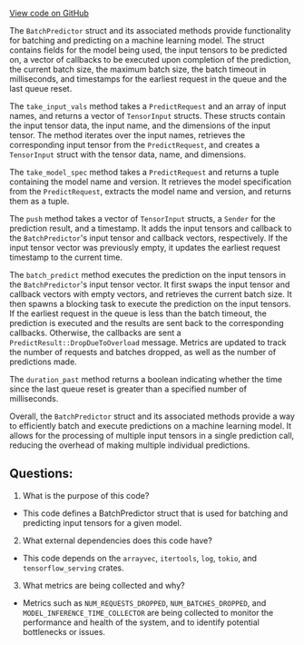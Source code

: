 [View code on GitHub](https://github.com/misbahsy/the-algorithm/navi/navi/src/batch.rs)

The `BatchPredictor` struct and its associated methods provide functionality for batching and predicting on a machine learning model. The struct contains fields for the model being used, the input tensors to be predicted on, a vector of callbacks to be executed upon completion of the prediction, the current batch size, the maximum batch size, the batch timeout in milliseconds, and timestamps for the earliest request in the queue and the last queue reset.

The `take_input_vals` method takes a `PredictRequest` and an array of input names, and returns a vector of `TensorInput` structs. These structs contain the input tensor data, the input name, and the dimensions of the input tensor. The method iterates over the input names, retrieves the corresponding input tensor from the `PredictRequest`, and creates a `TensorInput` struct with the tensor data, name, and dimensions.

The `take_model_spec` method takes a `PredictRequest` and returns a tuple containing the model name and version. It retrieves the model specification from the `PredictRequest`, extracts the model name and version, and returns them as a tuple.

The `push` method takes a vector of `TensorInput` structs, a `Sender` for the prediction result, and a timestamp. It adds the input tensors and callback to the `BatchPredictor`'s input tensor and callback vectors, respectively. If the input tensor vector was previously empty, it updates the earliest request timestamp to the current time.

The `batch_predict` method executes the prediction on the input tensors in the `BatchPredictor`'s input tensor vector. It first swaps the input tensor and callback vectors with empty vectors, and retrieves the current batch size. It then spawns a blocking task to execute the prediction on the input tensors. If the earliest request in the queue is less than the batch timeout, the prediction is executed and the results are sent back to the corresponding callbacks. Otherwise, the callbacks are sent a `PredictResult::DropDueToOverload` message. Metrics are updated to track the number of requests and batches dropped, as well as the number of predictions made. 

The `duration_past` method returns a boolean indicating whether the time since the last queue reset is greater than a specified number of milliseconds.

Overall, the `BatchPredictor` struct and its associated methods provide a way to efficiently batch and execute predictions on a machine learning model. It allows for the processing of multiple input tensors in a single prediction call, reducing the overhead of making multiple individual predictions.
## Questions: 
 1. What is the purpose of this code?
- This code defines a BatchPredictor struct that is used for batching and predicting input tensors for a given model.

2. What external dependencies does this code have?
- This code depends on the `arrayvec`, `itertools`, `log`, `tokio`, and `tensorflow_serving` crates.

3. What metrics are being collected and why?
- Metrics such as `NUM_REQUESTS_DROPPED`, `NUM_BATCHES_DROPPED`, and `MODEL_INFERENCE_TIME_COLLECTOR` are being collected to monitor the performance and health of the system, and to identify potential bottlenecks or issues.